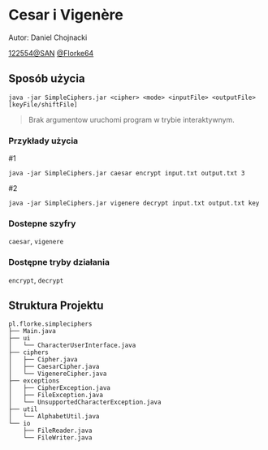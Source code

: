 # Cesar i Vigenère

Autor: Daniel Chojnacki

[122554@SAN](mailto:122554@student.san.edu.pl)
[@Florke64](https://mastodon.social/@Florke64)

## Sposób użycia

```
java -jar SimpleCiphers.jar <cipher> <mode> <inputFile> <outputFile> [keyFile/shiftFile]
```

> Brak argumentow uruchomi program w trybie interaktywnym.

### Przykłady użycia

#1
```
java -jar SimpleCiphers.jar caesar encrypt input.txt output.txt 3
```

#2
```
java -jar SimpleCiphers.jar vigenere decrypt input.txt output.txt key
```

### Dostepne szyfry

`caesar`, `vigenere`

### Dostępne tryby działania

`encrypt`, `decrypt`

## Struktura Projektu

```
pl.florke.simpleciphers
├── Main.java
├── ui
│   └── CharacterUserInterface.java
├── ciphers
│   ├── Cipher.java
│   ├── CaesarCipher.java
│   └── VigenereCipher.java
├── exceptions
│   ├── CipherException.java
│   ├── FileException.java
│   └── UnsupportedCharacterException.java
├── util
│   └── AlphabetUtil.java
└── io
    ├── FileReader.java
    └── FileWriter.java
```
